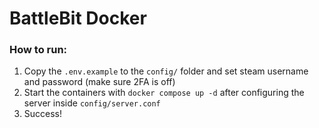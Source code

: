 # BattleBit Docker

### How to run:

1. Copy the `.env.example` to the `config/` folder and set steam username and password (make sure 2FA is off)
2. Start the containers with `docker compose up -d` after configuring the server inside `config/server.conf`
3. Success!